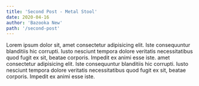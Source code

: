 ```yaml
---
title: 'Second Post - Metal Stool'
date: 2020-04-16
author: 'Bazooka New'
path: '/second-post'
---
```


Lorem ipsum dolor sit, amet consectetur adipisicing elit. Iste consequuntur blanditiis hic corrupti. Iusto nesciunt tempora dolore veritatis necessitatibus quod fugit ex sit, beatae corporis. Impedit ex animi esse iste.
amet consectetur adipisicing elit. Iste consequuntur blanditiis hic corrupti. Iusto nesciunt tempora dolore veritatis necessitatibus quod fugit ex sit, beatae corporis. Impedit ex animi esse iste.